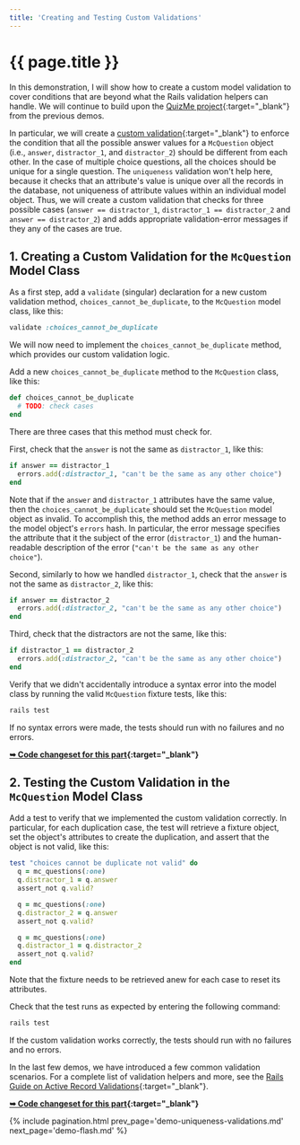 ```yaml
---
title: 'Creating and Testing Custom Validations'
---
```


# {{ page.title }}

In this demonstration, I will show how to create a custom model validation to cover conditions that are beyond what the Rails validation helpers can handle. We will continue to build upon the [QuizMe project](https://github.com/human-se/quiz-me-2020){:target="_blank"} from the previous demos.

In particular, we will create a [custom validation](https://guides.rubyonrails.org/v6.0.2.1/active_record_validations.html#custom-methods){:target="_blank"} to enforce the condition that all the possible answer values for a `McQuestion` object (i.e., `answer`, `distractor_1`, and `distractor_2`) should be different from each other. In the case of multiple choice questions, all the choices should be unique for a single question. The `uniqueness` validation won't help here, because it checks that an attribute's value is unique over all the records in the database, not uniqueness of attribute values within an individual model object. Thus, we will create a custom validation that checks for three possible cases (`answer == distractor_1`, `distractor_1 == distractor_2` and `answer == distractor_2`) and adds appropriate validation-error messages if they any of the cases are true.

## 1. Creating a Custom Validation for the `McQuestion` Model Class

As a first step, add a `validate` (singular) declaration for a new custom validation method, `choices_cannot_be_duplicate`, to the `McQuestion` model class, like this:

```ruby
validate :choices_cannot_be_duplicate
```

We will now need to implement the `choices_cannot_be_duplicate` method, which provides our custom validation logic.

Add a new `choices_cannot_be_duplicate` method to the `McQuestion` class, like this:

```ruby
def choices_cannot_be_duplicate
  # TODO: check cases
end
```

There are three cases that this method must check for.

First, check that the `answer` is not the same as `distractor_1`, like this:

```ruby
if answer == distractor_1
  errors.add(:distractor_1, "can't be the same as any other choice")
end
```

Note that if the `answer` and `distractor_1` attributes have the same value, then the `choices_cannot_be_duplicate` should set the `McQuestion` model object as invalid. To accomplish this, the method adds an error message to the model object's `errors` hash. In particular, the error message specifies the attribute that it the subject of the error (`distractor_1`) and the human-readable description of the error (`"can't be the same as any other choice"`).

Second, similarly to how we handled `distractor_1`, check that the `answer` is not the same as `distractor_2`, like this:

```ruby
if answer == distractor_2
  errors.add(:distractor_2, "can't be the same as any other choice")
end
```

Third, check that the distractors are not the same, like this:

```ruby
if distractor_1 == distractor_2
  errors.add(:distractor_2, "can't be the same as any other choice")
end
```

Verify that we didn't accidentally introduce a syntax error into the model class by running the valid `McQuestion` fixture tests, like this:

```bash
rails test
```

If no syntax errors were made, the tests should run with no failures and no errors.

**[➥ Code changeset for this part](https://github.com/human-se/quiz-me-2020/commit/180e3edd7ad9ebc887209ce9df7a4fe31e3ae7b6){:target="_blank"}**

## 2. Testing the Custom Validation in the `McQuestion` Model Class

Add a test to verify that we implemented the custom validation correctly. In particular, for each duplication case, the test will retrieve a fixture object, set the object's attributes to create the duplication, and assert that the object is not valid, like this:

```ruby
test "choices cannot be duplicate not valid" do
  q = mc_questions(:one)
  q.distractor_1 = q.answer
  assert_not q.valid?

  q = mc_questions(:one)
  q.distractor_2 = q.answer
  assert_not q.valid?

  q = mc_questions(:one)
  q.distractor_1 = q.distractor_2
  assert_not q.valid?
end
```

Note that the fixture needs to be retrieved anew for each case to reset its attributes.

Check that the test runs as expected by entering the following command:

```bash
rails test
```

If the custom validation works correctly, the tests should run with no failures and no errors.

In the last few demos, we have introduced a few common validation scenarios. For a complete list of validation helpers and more, see the [Rails Guide on Active Record Validations](https://guides.rubyonrails.org/active_record_validations.html){:target="_blank"}.

**[➥ Code changeset for this part](https://github.com/human-se/quiz-me-2020/commit/c51903dbe2216b1b8b0dd9946127543b243ee055){:target="_blank"}**

{% include pagination.html prev_page='demo-uniqueness-validations.md' next_page='demo-flash.md' %}
